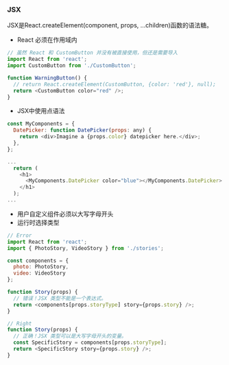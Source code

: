 ### JSX

JSX是React.createElement(component, props, ...children)函数的语法糖。

- React 必须在作用域内

```javascript
// 虽然 React 和 CustomButton 并没有被直接使用，但还是需要导入
import React from 'react';
import CustomButton from './CustomButton';

function WarningButton() {
  // return React.createElement(CustomButton, {color: 'red'}, null);
  return <CustomButton color="red" />;
}
```

- JSX中使用点语法

```javascript
const MyComponents = {
  DatePicker: function DatePicker(props: any) {
    return <div>Imagine a {props.color} datepicker here.</div>;
  },
};

...
  return (
    <h1>
      <MyComponents.DatePicker color="blue"></MyComponents.DatePicker>
    </h1>
  );
...
```

- 用户自定义组件必须以大写字母开头
- 运行时选择类型

```javascript
// Error
import React from 'react';
import { PhotoStory, VideoStory } from './stories';

const components = {
  photo: PhotoStory,
  video: VideoStory
};

function Story(props) {
  // 错误！JSX 类型不能是一个表达式。
  return <components[props.storyType] story={props.story} />;
}

// Right
function Story(props) {
  // 正确！JSX 类型可以是大写字母开头的变量。
  const SpecificStory = components[props.storyType];
  return <SpecificStory story={props.story} />;
}
```


